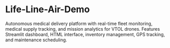 # Life-Line-Air-Demo
Autonomous medical delivery platform with real-time fleet monitoring, medical supply tracking, and mission analytics for VTOL drones. Features Streamlit dashboard, HTML interface, inventory management, GPS tracking, and maintenance scheduling.
